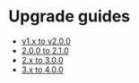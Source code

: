 # Upgrade guides

- [v1.x to v2.0.0](1.x.x-2.0.0.md)
- [2.0.0 to 2.1.0](2.0.0-2.1.0.md)
- [2.x to 3.0.0](2.x.x-3.0.0.md)
- [3.x to 4.0.0](3.x.x-4.0.0.md)
